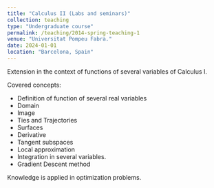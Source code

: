 ```yaml
---
title: "Calculus II (Labs and seminars)"
collection: teaching
type: "Undergraduate course"
permalink: /teaching/2014-spring-teaching-1
venue: "Universitat Pompeu Fabra."
date: 2024-01-01
location: "Barcelona, Spain"
---
```


Extension in the context of functions of several variables of Calculus I.

Covered concepts:

- Definition of function of several real variables
- Domain
- Image
- Ties and Trajectories
- Surfaces
- Derivative
- Tangent subspaces
- Local approximation
- Integration in several variables.
- Gradient Descent method

Knowledge is applied in optimization problems.
